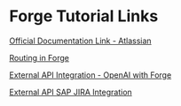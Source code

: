 # Forge Tutorial Links

[Official Documentation Link - Atlassian](https://developer.atlassian.com/platform/forge/)

[Routing in Forge](https://developer.atlassian.com/platform/forge/add-routing-to-a-full-page-app/)

[External API Integration - OpenAI with Forge](https://developer.atlassian.com/platform/forge/build-jira-comments-summarizer-with-openai/)

[External API SAP JIRA Integration](https://github.com/Jibitesh-Chakraborty2811/External-API-Integration-Forge)


